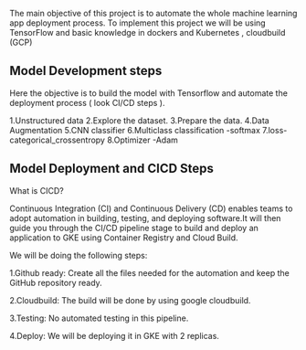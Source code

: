 The main objective of this project is to automate the whole machine learning app deployment process. To implement this project we will be using TensorFlow and basic knowledge in dockers and Kubernetes , cloudbuild (GCP)

## Model Development steps
Here the objective is to build the model with Tensorflow and automate the deployment process ( look CI/CD steps ).

1.Unstructured data
2.Explore the dataset.
3.Prepare the data.
4.Data Augmentation 
5.CNN classifier
6.Multiclass classification -softmax
7.loss-categorical_crossentropy
8.Optimizer -Adam



## Model Deployment and CICD Steps

What is CICD?

Continuous Integration (CI) and Continuous Delivery (CD) enables teams to adopt automation in building, testing, and deploying software.It will then guide you through the CI/CD pipeline stage to build and deploy an application to GKE using Container Registry and Cloud Build.

We will be doing the following steps:

1.Github ready: Create all the files needed for the automation and keep the GitHub repository ready.

2.Cloudbuild: The build will be done by using google cloudbuild.

3.Testing: No automated testing in this pipeline.

4.Deploy: We will be deploying it in GKE with 2 replicas.
